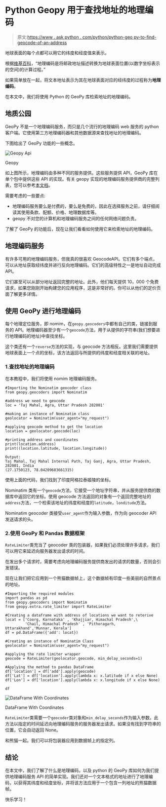 # Python Geopy 用于查找地址的地理编码

> 原文:[https://www . ask python . com/python/python-geo py-to-find-geocode-of-an-address](https://www.askpython.com/python/python-geopy-to-find-geocode-of-an-address)

地球表面的每个点都可以用它的纬度和经度值来表示。

根据[维基百科](https://en.wikipedia.org/wiki/Geocoding)，“地理编码是将邮政地址描述转换为地球表面位置(以数字坐标表示的空间)的计算过程。”

如果简单放在一起，将文本地址表示为其在地球表面对应的经纬度的过程称为**地理编码**。

在本文中，我们将使用 Python 的 GeoPy 库检索地址的地理编码。

## 地质公园

GeoPy 不是一个地理编码服务，而只是几个流行的地理编码 web 服务的 python 客户端。它使用第三方地理编码器和其他数据源来查找地址的地理编码。

下图给出了 GeoPy 功能的一些概念。

![Geopy Api](../Images/6fc3e60b130be0eb4f2fed1c173b75b1.png)

Geopy

如上图所示，地理编码由多种不同的服务提供。这些服务提供 API，GeoPy 库在单个包中提供这些 API 的实现。有关 geopy 实现的地理编码服务提供商的完整列表，您可以参考[本文档](https://geopy.readthedocs.io/en/latest/#geocoders)。

需要考虑的一些要点:

*   地理编码服务要么是付费的，要么是免费的，因此在选择服务之前，请仔细阅读其使用条款、配额、价格、地理数据库等。
*   geopy 不对您的计算机和地理编码服务之间的任何网络问题负责。

了解了 GeoPy 的功能后，现在让我们看看如何使用它来检索地址的地理编码。

## 地理编码服务

有许多可用的地理编码服务，但我真的很喜欢 GeocodeAPI。它们有多个端点，可以从地址获取经纬度并进行反向地理编码。它们的高级特性之一是地址自动完成 API。

它们甚至可以从部分地址返回完整的地址。此外，他们每天提供 10，000 个免费请求，如果您刚刚开始构建您的应用程序，这是非常好的。你可以从他们的定价页面了解更多详情。

## 使用 GeoPy 进行地理编码

每个地理定位服务，即 nomim，在`geopy.geocoders`中都有自己的类，链接到服务的 API。地理编码器至少有一个`geocode`方法，用于从提供的字符串(我们想要进行地理编码的地址)中查找坐标。

这个类还有一个`reverse`方法的实现，与 geocode 方法相反。这里我们需要提供地球表面上一个点的坐标，该方法返回与所提供的纬度和经度相关联的地址。

### 1.查找地址的地理编码

在本教程中，我们将使用 nomim 地理编码服务。

```
#Importing the Nominatim geocoder class 
from geopy.geocoders import Nominatim

#address we need to geocode
loc = 'Taj Mahal, Agra, Uttar Pradesh 282001'

#making an instance of Nominatim class
geolocator = Nominatim(user_agent="my_request")

#applying geocode method to get the location
location = geolocator.geocode(loc)

#printing address and coordinates
print(location.address)
print((location.latitude, location.longitude))

```

```
Output:
Taj Mahal, Taj Mahal Internal Path, Taj Ganj, Agra, Uttar Pradesh, 282001, India
(27.1750123, 78.04209683661315)
```

使用上面的代码，我们找到了印度阿格拉泰姬陵的坐标。

Nominatim 类有一个`geocode`方法，它接受一个地址字符串，并从服务提供商的数据库中返回它的坐标。使用 geocode 方法返回的对象有一个返回完整地址的`address`方法，一个检索该地址的纬度和经度的`latitude`，`londitude`方法。

Nominatim geocoder 类接受`user_agent`作为输入参数，作为向 geocoder API 发送请求的头。

### 2.使用 GeoPy 和 Pandas 数据框架

`RateLimiter`类充当了 geocoder 类的包装器，如果我们必须处理许多请求，我们可以用它来延迟向服务器发出请求的时间。

在发出多个请求时，需要考虑向地理编码服务提供商发出的请求的数量，否则会引发错误。

现在让我们把它应用到一个熊猫数据帧上，这个数据帧有印度一些美丽的自然景点的地址。

```
#Importing the required modules
import pandas as pd
from geopy.geocoders import Nominatim
from geopy.extra.rate_limiter import RateLimiter

#Creating a dataframe with address of locations we want to reterive
locat = ['Coorg, Karnataka' , 'Khajjiar, Himachal Pradesh',\
         'Chail, Himachal Pradesh' , 'Pithoragarh, Uttarakhand','Munnar, Kerala']
df = pd.DataFrame({'add': locat})

#Creating an instance of Nominatim Class
geolocator = Nominatim(user_agent="my_request")

#applying the rate limiter wrapper
geocode = RateLimiter(geolocator.geocode, min_delay_seconds=1)

#Applying the method to pandas DataFrame
df['location'] = df['add'].apply(geocode)
df['Lat'] = df['location'].apply(lambda x: x.latitude if x else None)
df['Lon'] = df['location'].apply(lambda x: x.longitude if x else None)

df

```

![DataFrame With Coordinates](../Images/9d3d5f334d1c849a22998710b45b2868.png)

DataFrame With Coordinates

`RateLimiter`类需要一个`geocoder`类对象和`min_delay_seconds`作为输入参数。此方法以指定的时间延迟向地理编码服务的服务器发出请求。如果没有找到字符串的位置，它会自动返回 None。

和熊猫一起。我们可以将包装器应用到数据帧上的指定列。

## 结论

在本文中，我们了解了什么是地理编码，以及 python 的 GeoPy 库如何为我们提供地理编码服务 API 的简单实现。我们还对一个文本格式的地址进行了地理编码，以获得其纬度和经度坐标，并将该方法应用于一个包含一列地址的熊猫数据帧。

快乐学习！